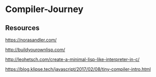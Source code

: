 # Compiler-Journey

## Resources
  https://norasandler.com/
  
  http://buildyourownlisp.com/
  
  
 http://leohetsch.com/create-a-minimal-lisp-like-interpreter-in-c/
 
 https://blog.klipse.tech/javascript/2017/02/08/tiny-compiler-intro.html
